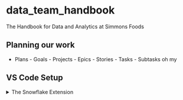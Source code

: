 # data_team_handbook
The Handbook for Data and Analytics at Simmons Foods

## Planning our work

- Plans - Goals - Projects - Epics - Stories - Tasks - Subtasks oh my

## VS Code Setup

<details>
  
<summary> The Snowflake Extension </summary>

  - when adding an account, use the url for the account.
  - For example, our dev account would be:
    ```
    https://zq95793.us-east-2.aws.snowflakecomputing.com
    ```
  - use the SSO option for login
  - then choose the active DB, schema, and warehouse
  
</details>
